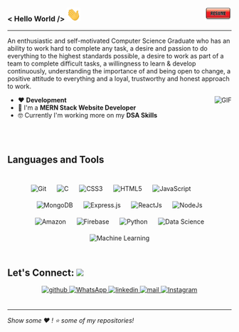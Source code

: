 

### < Hello World />  <img src="Hi.gif" width="32px"> <a href ="#" ><img align = "right" alt="Resume" height="30px" src ="resume.png"></a>

<hr>

An enthusiastic and self-motivated Computer Science Graduate who has an ability to work hard to complete any task, a desire and passion to do everything to the highest standards possible, a desire to work as part of a team to complete difficult tasks, a willingness to learn & develop continuously, understanding the importance of and being open to change, a positive attitude to everything and a loyal, trustworthy and honest approach to work. 


<img align="right" alt="GIF" height="200px" src="https://media.giphy.com/media/Y4ak9Ki2GZCbJxAnJD/giphy.gif" />

- ❤️ **Development**
- 🤟 I'm a **MERN Stack Website Developer**
- 🤓 Currently I'm working more on my **DSA Skills**

   

<br/>
<br>

## Languages and Tools  
<div align="center">  
<br>
<img style="margin: 10px" src="https://profilinator.rishav.dev/skills-assets/git-scm-icon.svg" alt="Git" height="50" />  
<img style="margin: 10px" src="https://profilinator.rishav.dev/skills-assets/c-original.svg" alt="C" height="50" />   
<img style="margin: 10px" src="https://profilinator.rishav.dev/skills-assets/css3-original-wordmark.svg" alt="CSS3" height="50" />  
<img style="margin: 10px" src="https://profilinator.rishav.dev/skills-assets/html5-original-wordmark.svg" alt="HTML5" height="50" />  
<img style="margin: 10px" src="https://profilinator.rishav.dev/skills-assets/javascript-original.svg" alt="JavaScript" height="50" />

<img style="margin: 10px" src="https://profilinator.rishav.dev/skills-assets/mongodb-original-wordmark.svg" alt="MongoDB" height="50" />  
<img style="margin: 10px" src="https://profilinator.rishav.dev/skills-assets/express-original-wordmark.svg" alt="Express.js" height="50" />  
<img style="margin: 10px" src="https://profilinator.rishav.dev/skills-assets/react-original-wordmark.svg" alt="ReactJs" height="50" /> 
<img style="margin: 10px" src="https://upload.wikimedia.org/wikipedia/commons/thumb/7/7e/Node.js_logo_2015.svg/1200px-Node.js_logo_2015.svg.png" alt="NodeJs" height="30" />  
<br>
<img style="margin: 10px" src="https://www.marketplace.org/wp-content/uploads/2019/07/ama2.png?resize=740%2C204" alt="Amazon" height="30" />  
<img style="margin: 10px" src="https://profilinator.rishav.dev/skills-assets/firebase.png" alt="Firebase" height="50" />

<img style="margin: 10px" src="https://qph.fs.quoracdn.net/main-qimg-28cadbd02699c25a88e5c78d73c7babc" alt="Python" height="50" />  
<img style="margin: 10px" src="https://tcilitchandigarh.com/images/data-science.png" alt="Data Science" height="50" />  
<img style="margin: 10px" src="https://thumbs.dreamstime.com/b/ml-machine-learning-concept-keywords-people-icons-flat-vector-illustration-isolated-white-ml-machine-learning-concept-196588062.jpg" alt="Machine Learning" height="50" />  
</div>  
<br>

## Let's Connect: <img src = "https://static.skaip.org/img/emoticons/180x180/f6fcff/handshake.gif" width="25px">
<div align="center">  
    <a href="https://github.com/Utkarsh-Technical?tab=repositories" target="_blank">
    <img src=https://rapidapi.com/blog/wp-content/uploads/2017/01/octocat.gif alt=github height="100px" style="margin-bottom: 5px;" />
    </a>
    <a href="https://wa.me/917305368127" target="_blank">
    <img src=https://media3.giphy.com/media/jU9PVpqUvR0aNc3nvX/giphy.gif alt=WhatsApp height="100px" style="margin-bottom: 5px;" />
    </a>
    <a href="https://www.linkedin.com/in/utkarsh-shukla-377193173/" target="_blank">
    <img src=https://i.pinimg.com/originals/d2/85/01/d2850178d64d8f9f49a7652c6522c768.gif alt=linkedin height="150px" style="margin-bottom: 5px" /> 
    </a>
    <a href="mailto:1998utkarshshukla@gmail.com" target="_blank">
    <img src=https://i.pinimg.com/originals/18/20/7c/18207c9a2ebb2a05db42923c49c25d68.gif alt=mail height="120px" style="margin-bottom: 5px;"/>
    </a>
    <a href="https://www.instagram.com/darklordlucifer98/" target="_blank">
    <img src=https://i.pinimg.com/originals/83/02/66/8302668e65c27ce762fe49fdd0e96e0a.gif alt=Instagram height="120px" style="margin-bottom: 5px;" />
    </a>    
</div>
<br/>  

<hr>

<i> Show some ❤️ ! ⭐️  some of my repositories!</i>

